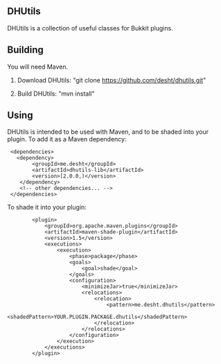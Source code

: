 ## DHUtils

DHUtils is a collection of useful classes for Bukkit plugins.

## Building

You will need Maven.

1) Download DHUtils: "git clone https://github.com/desht/dhutils.git"

2) Build DHUtils: "mvn install"

## Using

DHUtils is intended to be used with Maven, and to be shaded into your plugin.  To add it as a Maven dependency:

     <dependencies>
       <dependency>
            <groupId>me.desht</groupId>
            <artifactId>dhutils-lib</artifactId>
            <version>[2.0.0,)</version>
        </dependency>
        <!-- other dependencies... -->
     </dependencies>
     
To shade it into your plugin:

            <plugin>
                <groupId>org.apache.maven.plugins</groupId>
                <artifactId>maven-shade-plugin</artifactId>
                <version>1.5</version>
                <executions>
                    <execution>
                        <phase>package</phase>
                        <goals>
                            <goal>shade</goal>
                        </goals>
                        <configuration>
                            <minimizeJar>true</minimizeJar>
                            <relocations>
                                <relocation>
                                    <pattern>me.desht.dhutils</pattern>
                                    <shadedPattern>YOUR.PLUGIN.PACKAGE.dhutils</shadedPattern>
                                </relocation>
                            </relocations>
                        </configuration>
                    </execution>
                </executions>
            </plugin>


